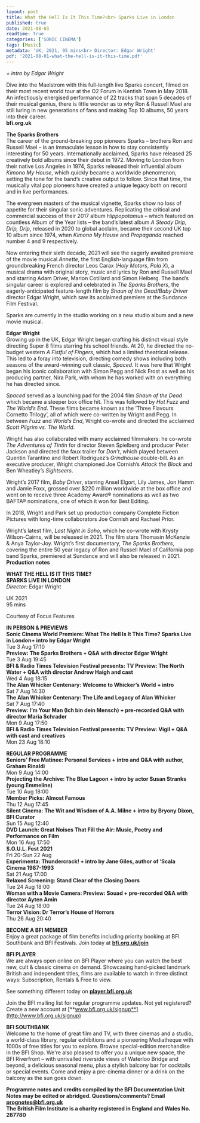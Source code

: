 ```yaml
---
layout: post
title: What the Hell Is It This Time?<br> Sparks Live in London
published: true
date: 2021-08-03
readtime: true
categories: ['SONIC CINEMA']
tags: [Music]
metadata: 'UK, 2021, 95 mins<br> Director: Edgar Wright'
pdf: '2021-08-01-what-the-hell-is-it-this-time.pdf'
---
```

_+ intro by Edgar Wright_

Dive into the Maelstrom with this full-length live Sparks concert, filmed on their most recent world tour at the O2 Forum in Kentish Town in May 2018. An infectiously energised performance of 22 tracks that span 5 decades of their musical genius, there is little wonder as to why Ron & Russell Mael are still luring in new generations of fans and making Top 10 albums, 50 years into their career.<br>
**bfi.org.uk**<br>

**The Sparks Brothers**<br>
The career of the ground-breaking pop pioneers Sparks – brothers Ron and Russell Mael – is an immaculate lesson in how to stay consistently interesting for 50 years. Internationally acclaimed, Sparks have released 25 creatively bold albums since their debut in 1972. Moving to London from their native Los Angeles in 1974, Sparks released their influential album _Kimono My House_, which quickly became a worldwide phenomenon, setting the tone for the band’s creative output to follow. Since that time, the musically vital pop pioneers have created a unique legacy both on record and in live performances.

The evergreen masters of the musical vignette, Sparks show no loss of appetite for their singular sonic adventures. Replicating the critical and commercial success of their 2017 album _Hippopotamus_ – which featured on countless Album of the Year lists – the band’s latest album _A Steady Drip, Drip, Drip_, released in 2020 to global acclaim, became their second UK top 10 album since 1974, when _Kimono My House_ and _Propaganda_ reached number 4 and 9 respectively.

Now entering their sixth decade, 2021 will see the eagerly awaited premiere of the movie musical _Annette_, the first English-language film from groundbreaking French director Leos Carax (_Holy Motors_, _Pola X_), a musical drama with original story, music and lyrics by Ron and Russell Mael and starring Adam Driver, Marion Cotillard and Simon Helberg. The band’s singular career is explored and celebrated in _The Sparks Brothers_, the eagerly-anticipated feature-length film by _Shaun of the Dead/Baby Driver_ director Edgar Wright, which saw its acclaimed premiere at the Sundance Film Festival.

Sparks are currently in the studio working on a new studio album and a new movie musical.<br>

**Edgar Wright**<br>
Growing up in the UK, Edgar Wright began crafting his distinct visual style directing Super 8 films starring his school friends. At 20, he directed the no-budget western _A Fistful of Fingers_, which had a limited theatrical release. This led to a foray into television, directing comedy shows including both seasons of the award-winning cult classic, _Spaced_. It was here that Wright began his iconic collaboration with Simon Pegg and Nick Frost as well as his producing partner, Nira Park, with whom he has worked with on everything he has directed since.

_Spaced_ served as a launching pad for the 2004 film _Shaun of the Dead_ which became a sleeper box office hit. This was followed by _Hot Fuzz_ and _The World’s End_. These films became known as the ‘Three Flavours Cornetto Trilogy’, all of which were co-written by Wright and Pegg. In between _Fuzz_ and _World’s End_, Wright co-wrote and directed the acclaimed _Scott Pilgrim vs. The World_.

Wright has also collaborated with many acclaimed filmmakers: he co-wrote _The Adventures of Tintin_ for director Steven Spielberg and producer Peter Jackson and directed the faux trailer for _Don’t_, which played between Quentin Tarantino and Robert Rodriguez’s _Grindhouse_ double-bill. As an executive producer, Wright championed Joe Cornish’s _Attack the Block_ and Ben Wheatley’s _Sightseers_.

Wright’s 2017 film, _Baby Driver_, starring Ansel Elgort, Lily James, Jon Hamm and Jamie Foxx, grossed over $220 million worldwide at the box office and went on to receive three Academy Award® nominations as well as two BAFTA® nominations, one of which it won for Best Editing.

In 2018, Wright and Park set up production company Complete Fiction Pictures with long-time collaborators Joe Cornish and Rachael Prior.

Wright’s latest film, _Last Night in Soho_, which he co-wrote with Krysty Wilson-Cairns, will be released in 2021. The film stars Thomasin McKenzie & Anya Taylor-Joy. Wright’s first documentary, _The Sparks Brothers_, covering the entire 50 year legacy of Ron and Russell Mael of California pop band Sparks, premiered at Sundance and will also be released in 2021.<br>
**Production notes**<br>


**WHAT THE HELL IS IT THIS TIME?  
SPARKS LIVE IN LONDON**<br>
_Director:_ Edgar Wright

UK 2021<br>
95 mins <br>

Courtesy of Focus Features<br>

**IN PERSON & PREVIEWS**<br>
**Sonic Cinema World Premiere: What The Hell Is It This Time? Sparks Live in London+ intro by Edgar Wright**<br>
Tue 3 Aug 17:10<br>
**Preview: The Sparks Brothers + Q&A with director Edgar Wright**<br>
Tue 3 Aug 19:45<br>
**BFI & Radio Times Television Festival presents: TV Preview: The North Water + Q&A with director Andrew Haigh and cast**<br>
Wed 4 Aug 18:15<br>
**The Alan Whicker Centenary: Welcome to Whicker’s World + intro**<br>
Sat 7 Aug 14:30<br>
**The Alan Whicker Centenary: The Life and Legacy of Alan Whicker**<br>
Sat 7 Aug 17:40<br>
**Preview: I’m Your Man (Ich bin dein Mensch) + pre-recorded Q&A with director Maria Schrader**<br>
Mon 9 Aug 17:50<br>
**BFI & Radio Times Television Festival presents: TV Preview: Vigil + Q&A with cast and creatives**<br>
Mon 23 Aug 18:10<br>

**REGULAR PROGRAMME**<br>
**Seniors’ Free Matinee: Personal Services + intro and Q&A with author, Graham Rinaldi**<br>
Mon 9 Aug 14:00<br>
**Projecting the Archive: The Blue Lagoon + intro by actor Susan Stranks (young Emmeline)**<br>
Tue 10 Aug 18:00<br>
**Member Picks: Almost Famous**<br>
Thu 12 Aug 17:45<br>
**Silent Cinema: The Wit and Wisdom of A.A. Milne + intro by Bryony Dixon, BFI Curator**<br>
Sun 15 Aug 12:40<br>
**DVD Launch: Great Noises That Fill the Air: Music, Poetry and Performance on Film**<br>
Mon 16 Aug 17:50<br>
**S.O.U.L. Fest 2021**<br>
Fri 20-Sun 22 Aug<br>
**Experimenta: Thundercrack! + intro by Jane Giles, author of ‘Scala Cinema 1987-1993**<br>
Sat 21 Aug 17:00<br>
**Relaxed Screening: Stand Clear of the Closing Doors**<br>
Tue 24 Aug 18:00<br>
**Woman with a Movie Camera: Preview: Souad + pre-recorded Q&A with director Ayten Amin**<br>
Tue 24 Aug 18:00<br>
**Terror Vision: Dr Terror’s House of Horrors**<br>
Thu 26 Aug 20:40<br>

**BECOME A BFI MEMBER**  
 Enjoy a great package of film benefits including priority booking at BFI Southbank and BFI Festivals. Join today at [**bfi.org.uk/join**](https://www.bfi.org.uk/become-bfi-member)  

**BFI PLAYER**  
 We are always open online on BFI Player where you can watch the best new, cult &amp; classic cinema on demand. Showcasing hand-picked landmark British and independent titles, films are available to watch in three distinct ways: Subscription, Rentals &amp; Free to view.  

See something different today on [**player.bfi.org.uk**](https://player.bfi.org.uk)  

Join the BFI mailing list for regular programme updates. Not yet registered? Create a new account at [**www.bfi.org.uk/signup**](http://www.bfi.org.uk/signup)  

**BFI SOUTHBANK**  
Welcome to the home of great film and TV, with three cinemas and a studio, a world-class library, regular exhibitions and a pioneering Mediatheque with 1000s of free titles for you to explore. Browse special-edition merchandise in the BFI Shop. We're also pleased to offer you a unique new space, the BFI Riverfront – with unrivalled riverside views of Waterloo Bridge and beyond, a delicious seasonal menu, plus a stylish balcony bar for cocktails or special events. Come and enjoy a pre-cinema dinner or a drink on the balcony as the sun goes down.  

**Programme notes and credits compiled by the BFI Documentation Unit**  
**Notes may be edited or abridged. Questions/comments? Email prognotes@bfi.org.uk**  
**The British Film Institute is a charity registered in England and Wales No. 287780**  
<!--stackedit_data:
eyJoaXN0b3J5IjpbMTM4NzgyNTA4Ml19
-->